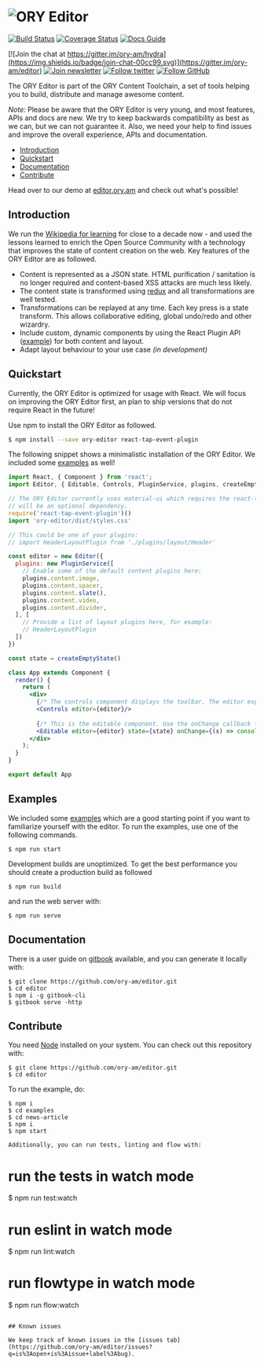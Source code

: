 # ![ORY Editor](docs/images/ory-editor-github.jpg)

[![Build Status](https://travis-ci.org/ory-am/editor.svg)](https://travis-ci.org/ory-am/editor)
[![Coverage Status](https://coveralls.io/repos/github/ory-am/editor/badge.svg?branch=master)](https://coveralls.io/github/ory-am/editor?branch=master)
[![Docs Guide](https://img.shields.io/badge/docs-guide-blue.svg)](https://ory-am.gitbooks.io/ory-editor/content/)

[![Join the chat at https://gitter.im/ory-am/hydra](https://img.shields.io/badge/join-chat-00cc99.svg)](https://gitter.im/ory-am/editor)
[![Join newsletter](https://img.shields.io/badge/join-newsletter-00cc99.svg)](http://eepurl.com/bKT3N9)
[![Follow twitter](https://img.shields.io/badge/follow-twitter-00cc99.svg)](https://twitter.com/_aeneasr)
[![Follow GitHub](https://img.shields.io/badge/follow-github-00cc99.svg)](https://github.com/arekkas)
 
The ORY Editor is part of the ORY Content Toolchain, a set of tools helping you to build, distribute and manage awesome content.

*Note:* Please be aware that the ORY Editor is very young, and most features, APIs and docs are new. We try to keep
backwards compatibility as best as we can, but we can not guarantee it. Also, we need your help to find issues and improve
the overall experience, APIs and documentation.

<!-- START doctoc generated TOC please keep comment here to allow auto update -->
<!-- DON'T EDIT THIS SECTION, INSTEAD RE-RUN doctoc TO UPDATE -->

- [Introduction](#introduction)
- [Quickstart](#quickstart)
- [Documentation](#documentation)
- [Contribute](#contribute)

<!-- END doctoc generated TOC please keep comment here to allow auto update -->

Head over to our demo at [editor.ory.am](http://editor.ory.am/) and check out what's possible!

## Introduction

We run the [Wikipedia for learning](https://de.serlo.org) for close to a decade now - and used
the lessons learned to enrich the Open Source Community with a technology that improves
the state of content creation on the web. Key features of the ORY Editor are as followed.

* Content is represented as a JSON state. HTML purification / sanitation is no longer required and content-based XSS attacks are much less likely.
* The content state is transformed using [redux](https://github.com/reactjs/redux) and all transformations are well tested.
* Transformations can be replayed at any time. Each key press is a state transform. This allows collaborative editing, global undo/redo and other wizardry.
* Include custom, dynamic components by using the React Plugin API ([example](examples/single-page-site/src/plugins/parallax)) for both content and layout.
* Adapt layout behaviour to your use case *(in development)*

## Quickstart

Currently, the ORY Editor is optimized for usage with React. We will focus on improving the ORY Editor first, an
plan to ship versions that do not require React in the future!

Use npm to install the ORY Editor as followed.

```sh
$ npm install --save ory-editor react-tap-event-plugin
```

The following snippet shows a minimalistic installation of the ORY Editor. We included some [examples](examples/) as well!

```jsx
import React, { Component } from 'react';
import Editor, { Editable, Controls, PluginService, plugins, createEmptyState } from 'ory-editor'

// The ORY Editor currently uses material-ui which requires the react-tap-event-plugin. In the future, material-ui
// will be an optional dependency.
require('react-tap-event-plugin')()
import 'ory-editor/dist/styles.css'

// This could be one of your plugins:
// import HeaderLayoutPlugin from './plugins/layout/Header'

const editor = new Editor({
  plugins: new PluginService([
    // Enable some of the default content plugins here:
    plugins.content.image,
    plugins.content.spacer,
    plugins.content.slate(),
    plugins.content.video,
    plugins.content.divider,
  ], [
    // Provide a list of layout plugins here, for example:
    // HeaderLayoutPlugin
  ])
})

const state = createEmptyState()

class App extends Component {
  render() {
    return (
      <div>
        {/* The controls component displays the toolbar. The editor exposes an API allowing you to build your own! */}
        <Controls editor={editor}/>
        
        {/* This is the editable component. Use the onChange callback to receive all updates */}
        <Editable editor={editor} state={state} onChange={(s) => console.log(s)}/>
      </div>
    );
  }
}

export default App
```

## Examples

We included some [examples](examples/) which are a good starting point if you want to familiarize yourself with the editor.
To run the examples, use one of the following commands.

```
$ npm run start
```

Development builds are unoptimized. To get the best performance you should create a production build as followed

```
$ npm run build
```

and run the web server with:

```
$ npm run serve
```

## Documentation

There is a user guide on [gitbook](https://ory-am.gitbooks.io/ory-editor/content/) available, and you can generate it locally with:

```
$ git clone https://github.com/ory-am/editor.git
$ cd editor
$ npm i -g gitbook-cli
$ gitbook serve -http
```

## Contribute

You need [Node](https://nodejs.org) installed on your system. You can check out this repository with:

```
$ git clone https://github.com/ory-am/editor.git
$ cd editor
```

To run the example, do:

```
$ npm i
$ cd examples
$ cd news-article
$ npm i
$ npm start

Additionally, you can run tests, linting and flow with:

```

# run the tests in watch mode
$ npm run test:watch 

# run eslint in watch mode
$ npm run lint:watch

# run flowtype in watch mode
$ npm run flow:watch
```

## Known issues

We keep track of known issues in the [issues tab](https://github.com/ory-am/editor/issues?q=is%3Aopen+is%3Aissue+label%3Abug).
